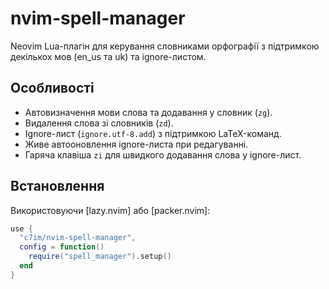 
# nvim-spell-manager

Neovim Lua-плагін для керування словниками орфографії з підтримкою декількох мов (en_us та uk) та ignore-листом.

## Особливості

- Автовизначення мови слова та додавання у словник (`zg`).
- Видалення слова зі словників (`zd`).
- Ignore-лист (`ignore.utf-8.add`) з підтримкою LaTeX-команд.
- Живе автооновлення ignore-листа при редагуванні.
- Гаряча клавіша `zi` для швидкого додавання слова у ignore-лист.

## Встановлення

Використовуючи [lazy.nvim] або [packer.nvim]:

```lua
use {
  "c7im/nvim-spell-manager",
  config = function()
    require("spell_manager").setup()
  end
}
```
